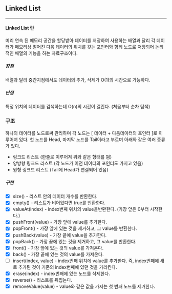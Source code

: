 ## Linked List

---

#### Linked List 란

미리 연속 된 메모리 공간을 할당받아 데이터를 저장하여 사용하는 배열과 달리 각 데이터가 메모리상 떨어진 다음 데이터의 위치를 갖는 포인터와 함께 노드로 저장되어 논리적인 배열의 기능을 하는 자료구조이다.

##### 장점

배열과 달리 중간지점에서도 데이터의 추가, 삭제가 O(1)의 시간으로 가능하다.

##### 단점

특정 위치의 데이터를 검색하는데 O(n)의 시간이 걸린다. (처음부터 순차 탐색)

### 구조

하나의 데이터를 노드로써 관리하며 각 노드는 [ 데이터 + 다음데이터의 포인터 ]로 이루어져 있다.
첫 노드를 Head, 마지막 노드를 Tail이라고 부르며 아래와 같은 여러 종류가 있다.

- 링크드 리스트 (한줄로 이루어져 위와 같은 형태를 띔)
- 양방향 링크드 리스트 (각 노드가 이전 데이터의 포인터도 가지고 있음)
- 원형 링크드 리스트 (Tail에 Head가 연결되어 있음)

##### 구현

- [x] size() - 리스트 안의 데이터 개수를 반환한다.
- [x] empty() - 리스트가 비어있다면 true를 반환한다.
- [x] valueAt(index) - index번째 위치의 value을반환한다. (가장 앞은 0부터 시작한다.)
- [x] pushFront(value) - 가장 앞에 value를 추가한다.
- [x] popFront() - 가장 앞에 있는 것을 제거하고, 그 value를 반환한다.
- [x] pushBack(value) - 가장 끝에 value을 추가한다.
- [x] popBack() - 가장 끝에 있는 것을 제거하고, 그 value를 반환한다.
- [x] front() - 가장 앞에 있는 것의 value를 가져온다.
- [x] back() - 가장 끝에 있는 것의 value를 가져온다.
- [ ] insert(index, value) - index번째 위치에 value를 추가한다. 즉, index번째에 새로 추가된 것이 기존의 index번째에 있던 것을 가리킨다.
- [x] erase(index) - index번째에 있는 노드를 삭제한다.
- [x] reverse() - 리스트를 뒤집는다.
- [x] removeValue(value) - value와 같은 값을 가지는 첫 번째 노드를 제거한다.
